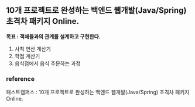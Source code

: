 ## 10개 프로젝트로 완성하는 백엔드 웹개발(Java/Spring) 초격차 패키지 Online.

**목표 : 객체들과의 관계를 설계하고 구현한다.**
1. 사칙 연산 계산기
2. 학점 계산기
3. 음식점에서 음식 주문하는 과정 



### reference
패스트캠퍼스 : 10개 프로젝트로 완성하는 백엔드 웹개발(Java/Spring) 초격차 패키지 Online.
